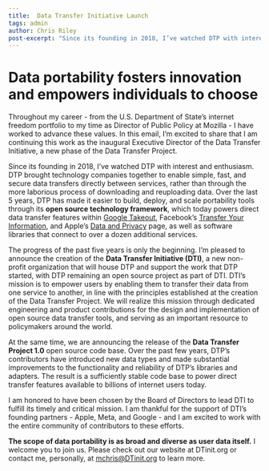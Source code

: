 ```yaml
---
title:  Data Transfer Initiative Launch
tags: admin
author: Chris Riley
post-excerpt: "Since its founding in 2018, I’ve watched DTP with interest and enthusiasm [...] I’m pleased to announce the creation of the Data Transfer Initiative (DTI), a new non-profit organization that will house DTP and support the work that DTP started, with DTP remaining an open source project as part of DTI."
---
```

# Data portability fosters innovation and empowers individuals to choose

Throughout my career - from the U.S. Department of State’s internet freedom portfolio to my time as Director of Public Policy at Mozilla - I have worked to advance these values. In this email, I’m excited to share that I am continuing this work as the inaugural Executive Director of the Data Transfer Initiative, a new phase of the Data Transfer Project.


Since its founding in 2018, I’ve watched DTP with interest and enthusiasm. DTP brought technology companies together to enable simple, fast, and secure data transfers directly between services, rather than through the more laborious process of downloading and reuploading data. Over the last 5 years, DTP has made it easier to build, deploy, and scale portability tools through its **open source technology framework**, which today powers direct data transfer features within [Google Takeout](https://takeout.google.com/takeout/transfer/custom/photos), Facebook’s [Transfer Your Information](http://facebook.com/tyi), and Apple’s [Data and Privacy](https://privacy.apple.com/) page, as well as software libraries that connect to over a dozen additional services.


The progress of the past five years is only the beginning. I’m pleased to announce the creation of the **Data Transfer Initiative (DTI)**, a new non-profit organization that will house DTP and support the work that DTP started, with DTP remaining an open source project as part of DTI. DTI’s mission is to empower users by enabling them to transfer their data from one service to another, in line with the principles established at the creation of the Data Transfer Project. We will realize this mission through dedicated engineering and product contributions for the design and implementation of open source data transfer tools, and serving as an important resource to policymakers around the world. 


At the same time, we are announcing the release of the **Data Transfer Project 1.0** open source code base. Over the past few years, DTP’s contributors have introduced new data types and made substantial improvements to the functionality and reliability of DTP’s libraries and adapters. The result is a sufficiently stable code base to power direct transfer features available to billions of internet users today.


I am honored to have been chosen by the Board of Directors to lead DTI to fulfill its timely and critical mission. I am thankful for the support of DTI’s founding partners - Apple, Meta, and Google - and I am excited to work with the entire community of contributors to these efforts.


**The scope of data portability is as broad and diverse as user data itself.** I welcome you to join us. Please check out our website at DTinit.org or contact me, personally, at mchris@DTinit.org to learn more.
